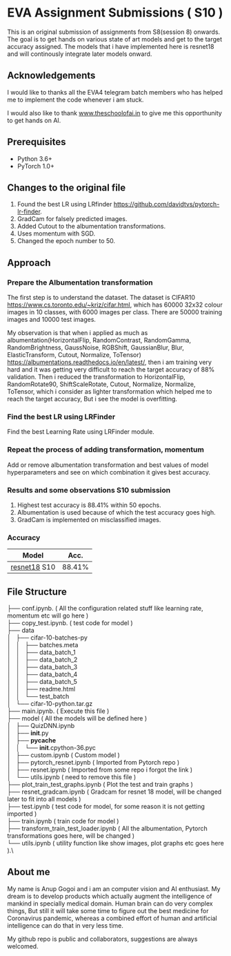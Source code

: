 # EVA Assignment Submissions ( S10 )

This is an original submission of assignments from S8(session 8) onwards. The goal is to get hands on various state of art models and get to the target accuracy assigned.
The models that i have implemented here is resnet18 and will continously integrate later models onward. 

## Acknowledgements

I would like to thanks all the EVA4 telegram batch members who has helped me to implement the code whenever i am stuck.

I would also like to thank www.theschoolofai.in to give me this opporthunity to get hands on AI. 

## Prerequisites
- Python 3.6+
- PyTorch 1.0+

## Changes to the original file

1. Found the best LR using LRfinder https://github.com/davidtvs/pytorch-lr-finder.
2. GradCam for falsely predicted images.
3. Added Cutout to the albumentation transformations.
4. Uses momentum with SGD.
5. Changed the epoch number to 50.

## Approach

### Prepare the Albumentation transformation
The first step is to understand the dataset. The dataset is CIFAR10 https://www.cs.toronto.edu/~kriz/cifar.html, which has  60000 32x32 colour images in 10 classes, with 6000 images per class. There are 50000 training images and 10000 test images.

My observation is that when i applied as much as albumentation(HorizontalFlip, RandomContrast, RandomGamma, RandomBrightness, GaussNoise, RGBShift, GaussianBlur, Blur, ElasticTransform, Cutout, Normalize, ToTensor) https://albumentations.readthedocs.io/en/latest/, then i am training very hard and it was getting very difficult to reach the target accuracy of 88% validation. Then i reduced the transformation to HorizontalFlip, RandomRotate90, ShiftScaleRotate, Cutout, Normalize, Normalize, ToTensor, which i consider as lighter transformation which helped me to reach the target accuracy, But i see the model is overfitting. 

### Find the best LR using LRFinder

Find the best Learning Rate using LRFinder module.

### Repeat the process of adding transformation, momentum

Add or remove albumentation transformation and best values of model hyperparameters and see on which combination it gives best accuracy.

### Results and some observations S10 submission
1. Highest test accuracy is 88.41% within 50 epochs. 
3. Albumentation is used because of which the test accuracy goes high.
4. GradCam is implemented on misclassified images.

### Accuracy
| Model             | Acc.        |
| ----------------- | ----------- |
| [resnet18](https://arxiv.org/abs/1512.03385) S10         | 88.41%      |

## File Structure
├── conf.ipynb. ( All the configuration related stuff like learning rate, momentum etc will go here )\
├── copy_test.ipynb. ( test code for model )\
├── data\
│   ├── cifar-10-batches-py\
│   │   ├── batches.meta\
│   │   ├── data_batch_1\
│   │   ├── data_batch_2\
│   │   ├── data_batch_3\
│   │   ├── data_batch_4\
│   │   ├── data_batch_5\
│   │   ├── readme.html\
│   │   └── test_batch\
│   └── cifar-10-python.tar.gz\
├── main.ipynb. ( Execute this file )\
├── model ( All the models will be defined here )\
│   ├── QuizDNN.ipynb\
│   ├── __init__.py\
│   ├── __pycache__\
│   │   └── __init__.cpython-36.pyc\
│   ├── custom.ipynb ( Custom model )\
│   ├── pytorch_resnet.ipynb ( Imported from Pytorch repo )\
│   ├── resnet.ipynb ( Imported from some repo i forgot the link )\
│   └── utils.ipynb ( need to remove this file )\
├── plot_train_test_graphs.ipynb ( Plot the test and train graphs )\
├── resnet_gradcam.ipynb ( Gradcam for resnet 18 model, will be changed later to fit into all models )\
├── test.ipynb ( test code for model, for some reason it is not getting imported )\
├── train.ipynb ( train code for model )\
├── transform_train_test_loader.ipynb ( All the albumentation, Pytorch transformations goes here, will be changed )\
└── utils.ipynb ( utility function like show images, plot graphs etc goes here ).\

## About me
My name is Anup Gogoi and i am an computer vision and AI enthusiast. My dream is to develop products which actually augment the intelligence of mankind in specially medical domain. Human brain can do very complex things, But still it will take some time to figure out the best medicine for Coronavirus pandemic, whereas a combined effort of human and artificial intelligence can do that in very less time.

My github repo is public and collaborators, suggestions are always welcomed.




